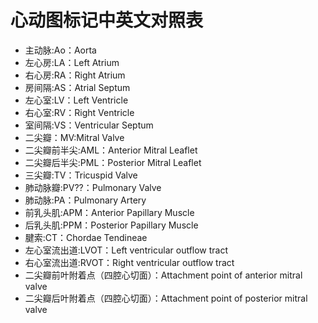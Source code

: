 # 心动图标记中英文对照表
* 主动脉:Ao：Aorta
* 左心房:LA：Left Atrium
* 右心房:RA：Right Atrium
* 房间隔:AS：Atrial Septum
* 左心室:LV：Left Ventricle
* 右心室:RV：Right Ventricle
* 室间隔:VS：Ventricular Septum
* 二尖瓣：MV:Mitral Valve
* 二尖瓣前半尖:AML：Anterior Mitral Leaflet
* 二尖瓣后半尖:PML：Posterior Mitral Leaflet
* 三尖瓣:TV：Tricuspid Valve
* 肺动脉瓣:PV??：Pulmonary Valve
* 肺动脉:PA：Pulmonary Artery
* 前乳头肌:APM：Anterior Papillary Muscle
* 后乳头肌:PPM：Posterior Papillary Muscle
* 腱索:CT：Chordae Tendineae
* 左心室流出道:LVOT：Left ventricular outflow tract
* 右心室流出道:RVOT：Right ventricular outflow tract
* 二尖瓣前叶附着点（四腔心切面）：Attachment point of anterior mitral valve
* 二尖瓣后叶附着点（四腔心切面）：Attachment point of posterior mitral valve